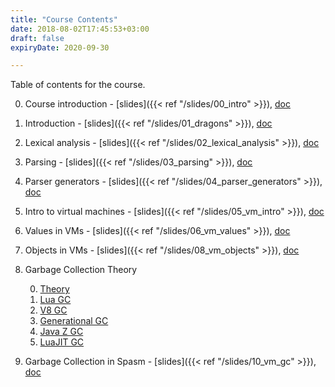 ```yaml
---
title: "Course Contents"
date: 2018-08-02T17:45:53+03:00
draft: false
expiryDate: 2020-09-30

---
```


Table of contents for the course.

<!--more-->

0. Course introduction - [slides]({{< ref "/slides/00_intro" >}}),
   [doc](https://github.com/SofiaCPP/IPL/blob/master/website/content/slides/00_intro/_index.md)

0. Introduction - [slides]({{< ref "/slides/01_dragons" >}}),
   [doc](https://github.com/SofiaCPP/IPL/blob/master/website/content/slides/01_dragons/_index.md)

0. Lexical analysis - [slides]({{< ref "/slides/02_lexical_analysis" >}}),
   [doc](https://github.com/SofiaCPP/IPL/blob/master/website/content/slides/02_lexical_analysis/_index.md)

0. Parsing - [slides]({{< ref "/slides/03_parsing" >}}),
   [doc](https://github.com/SofiaCPP/IPL/blob/master/website/content/slides/03_parsing/_index.md)

0. Parser generators - [slides]({{< ref "/slides/04_parser_generators" >}}),
   [doc](https://github.com/SofiaCPP/IPL/blob/master/website/content/slides/04_parser_generators/_index.md)

0. Intro to virtual machines - [slides]({{< ref "/slides/05_vm_intro" >}}),
   [doc](https://github.com/SofiaCPP/IPL/blob/master/website/content/slides/05_vm_intro/_index.md)

0. Values in VMs - [slides]({{< ref "/slides/06_vm_values" >}}),
   [doc](https://github.com/SofiaCPP/IPL/blob/master/website/content/slides/06_vm_values/_index.md)

0. Objects in VMs - [slides]({{< ref "/slides/08_vm_objects" >}}),
   [doc](https://github.com/SofiaCPP/IPL/blob/master/website/content/slides/08_vm_objects/_index.md)

0. Garbage Collection Theory

    0. [Theory](https://www.slideshare.net/eelcovisser/garbage-collection-69688448)
    0. [Lua GC](http://www.inf.puc-rio.br/~roberto/talks/gc-lua.pdf)
    0. [V8 GC](http://jayconrod.com/posts/55/a-tour-of-v8-garbage-collection)
    0. [Generational GC](https://www.ps.uni-saarland.de/courses/gc-ws01/slides/generational_gc.pdf)
    0. [Java Z GC](http://cr.openjdk.java.net/~pliden/slides/ZGC-FOSDEM-2018.pdf)
    0. [LuaJIT GC](http://wiki.luajit.org/New-Garbage-Collector)

0. Garbage Collection in Spasm - [slides]({{< ref "/slides/10_vm_gc" >}}),
   [doc](https://github.com/SofiaCPP/IPL/blob/master/website/content/slides/10_vm_gc/_index.md)
